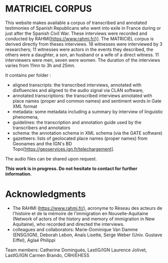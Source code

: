 # MATRICIEL CORPUS

This website makes available a corpus of transcribed and annotated testimonies of Spanish Republicans who went into exile in France during or just after the Spanish Civil War. These interviews were recorded and conducted by RAHMI[https://www.rahmi.fr/)]. The MATRICIEL corpus is derived directly from theses interviews. 18 witnesses were interviewed by 3 researchers; 11 witnesses were actors in the events they described, the others were a daughter, a son, an husband or a wife of a direct witness. 11 interviewers were men, seven were women. The duration of the interviews varies from 11mn to 3h and 25mn.

It contains per folder :
- aligned transcripts: the transcribed interviews, annotated with disfluencies and aligned to the audio signal via CLAN software,
- annotated transcriptions: the transcribed interviews annotated with place names (proper and common names) and sentiment words in Gate XML format
- metadata: some metadata including a summary by interview of linguistic phenomena,
- guidelines: the transcription and annotation guide used by the transcribers and annotators
- schema: the annotation schema in XML schema (via the GATE software)
- gazetteers: lists of geolocated place names (proper names) from Geonames and the IGN's BD Topo[https://geoservices.ign.fr/telechargement].

The audio files can be shared upon request.

**This work is in progress. Do not hesitate to contact for further information.**

# Acknowledgments
 - The RAHMI (https://www.rahmi.fr/), acronyme to Réseau des acteurs de l'histoire et de la mémoire de l'immigration en Nouvelle-Aquitaine (Network of actors of the history and memory of immigration in New Aquitaine), who recorded and directed the interviews.
- colleagues and collaborators: Marie-Dominique Van Damme (ENSG/IGN), Deborah Lebon, Anaïs Lisette, Serge Weber (Univ. Gustave Eiffel), Aglaé Philippi

Team members:
Catherine Dominguès, LastIG/IGN
Laurence Jolivet, LastIG/IGN
Carmen Brando, CRH/EHESS
